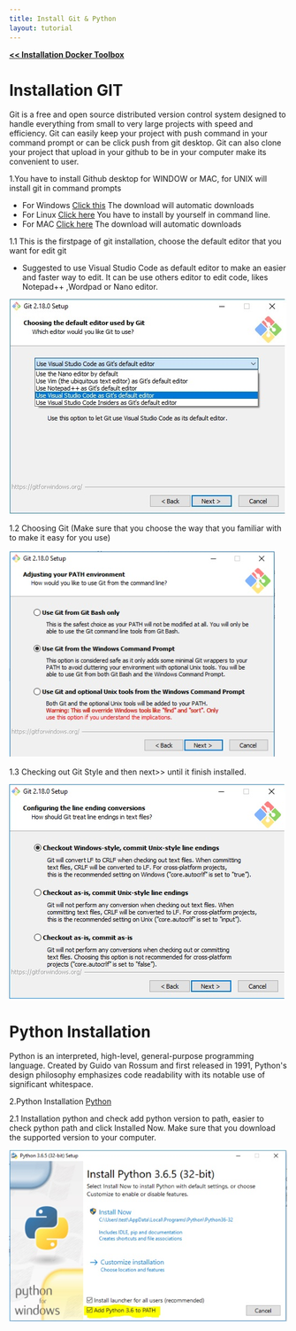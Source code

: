 ```yaml
---
title: Install Git & Python
layout: tutorial
---
```

[**<< Installation Docker Toolbox**](/installs/dockertoolbox.html)
# Installation GIT 
Git is a free and open source distributed version control system designed to handle everything from small to very large projects with speed and efficiency. Git can easily keep your project with push command in your command prompt or can be click push from git desktop. Git can also clone your project that upload in your github to be in your computer make its convenient to user.

1.You have to install Github desktop for WINDOW or MAC, for UNIX will install git in command prompts
- For Windows   [Click this](https://git-scm.com/download/win) The download will automatic downloads
- For Linux     [Click here](https://git-scm.com/download/linux) You have to install by yourself in command line.
- For MAC       [Click here](https://git-scm.com/download/mac) The download will automatic downloads

1.1 This is the firstpage of git installation, choose the default editor that you want for edit git

- Suggested to use Visual Studio Code as default editor to make an easier and faster way to edit. It can be use others editor to edit code, likes Notepad++ ,Wordpad or Nano editor.

![Firstpage](/assets/git1st.jpg)

1.2 Choosing Git (Make sure that you choose the way that you familiar with to make it easy for you use)

![Git](/assets/git2nd.jpg)

1.3 Checking out Git Style and then next>> until it finish installed.

![GitStyle](/assets/git3rd.jpg)

# Python Installation 
Python is an interpreted, high-level, general-purpose programming language. Created by Guido van Rossum and first released in 1991, Python's design philosophy emphasizes code readability with its notable use of significant whitespace. 

2.Python Installation [Python](https://www.python.org/downloads/windows/)

2.1 Installation python and check add python version to path, easier to check python path and click Installed Now. Make sure that you download the supported version to your computer.

![Python](/assets/python1st.jpg)
